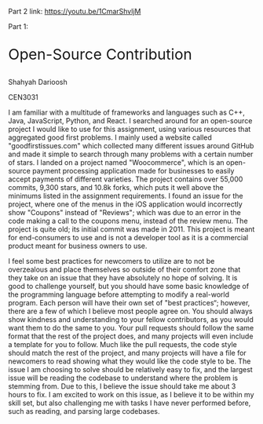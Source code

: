 Part 2 link: https://youtu.be/1CmarShvljM

Part 1:
<p style="font-size: 30px;">Open-Source Contribution</p>
Shahyah Darioosh

CEN3031

I am familiar with a multitude of frameworks and languages such as C++, Java, JavaScript, Python, and React. I searched around for an open-source project I would like to use for this assignment, using various resources that aggregated good first problems. I mainly used a website called "goodfirstissues.com" which collected many different issues around GitHub and made it simple to search through many problems with a certain number of stars. I landed on a project named "Woocommerce", which is an open-source payment processing application made for businesses to easily accept payments of different varieties. The project contains over 55,000 commits, 9,300 stars, and 10.8k forks, which puts it well above the minimums listed in the assignment requirements. I found an issue for the project, where one of the menus in the iOS application would incorrectly show "Coupons" instead of "Reviews"; which was due to an error in the code making a call to the coupons menu, instead of the review menu. The project is quite old; its initial commit was made in 2011. This project is meant for end-consumers to use and is not a developer tool as it is a commercial product meant for business owners to use.

I feel some best practices for newcomers to utilize are to not be overzealous and place themselves so outside of their comfort zone that they take on an issue that they have absolutely no hope of solving. It is good to challenge yourself, but you should have some basic knowledge of the programming language before attempting to modify a real-world program. Each person will have their own set of "best practices“; however, there are a few of which I believe most people agree on. You should always show kindness and understanding to your fellow contributors, as you would want them to do the same to you. Your pull requests should follow the same format that the rest of the project does, and many projects will even include a template for you to follow. Much like the pull requests, the code style should match the rest of the project, and many projects will have a file for newcomers to read showing what they would like the code style to be. The issue I am choosing to solve should be relatively easy to fix, and the largest issue will be reading the codebase to understand where the problem is stemming from. Due to this, I believe the issue should take me about 3 hours to fix. I am excited to work on this issue, as I believe it to be within my skill set, but also challenging me with tasks I have never performed before, such as reading, and parsing large codebases.
